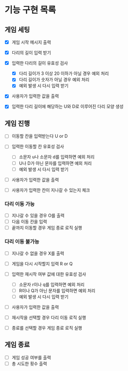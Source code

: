 # 기능 구현 목록

## 게임 세팅

- [x] 게임 시작 메시지 출력
- [x] 다리의 길이 입력 받기
- [x] 입력한 다리의 길이 유효성 검사

  - [x] 다리 길이가 3 이상 20 이하가 아닐 경우 예외 처리
  - [x] 다리 길이가 숫자가 아닐 경우 예외 처리
  - [x] 예외 발생 시 다시 입력 받기

- [x] 사용자가 입력한 값을 출력
- [x] 입력한 다리 길이에 해당하는 U와 D로 이루어진 다리 모양 생성

## 게임 진행

- [ ] 이동할 칸을 입력받는다 U or D
- [ ] 입력한 이동할 칸 유효성 검사

  - [ ] 소문자 u나 소문자 d를 입력하면 예외 처리
  - [ ] U나 D가 아닌 문자를 입력하면 예외 처리
  - [ ] 예외 발생 시 다시 입력 받기

- [ ] 사용자가 입력한 값을 출력
- [ ] 사용자가 입력한 칸이 지나갈 수 있는지 체크

### 다리 이동 가능

- [ ] 지나갈 수 있을 경우 O를 출력
- [ ] 다음 이동 칸을 입력
- [ ] 끝까지 이동할 경우 게임 종료 로직 실행

### 다리 이동 불가능

- [ ] 지나갈 수 없을 경우 X를 출력
- [ ] 게임을 다시 시작할지 입력 R or Q
- [ ] 입력한 재시작 여부 값에 대한 유효성 검사

  - [ ] 소문자 r이나 q를 입력하면 예외 처리
  - [ ] R이나 Q가 아닌 문자를 입력하면 예외 처리
  - [ ] 예외 발생 시 다시 입력 받기

- [ ] 사용자가 입력한 값을 출력
- [ ] 재시작을 선택할 경우 다리 이동 로직 실행
- [ ] 종료를 선택할 경우 게임 종료 로직 실행

## 게임 종료

- [ ] 게임 성공 여부를 출력
- [ ] 총 시도한 횟수 출력
